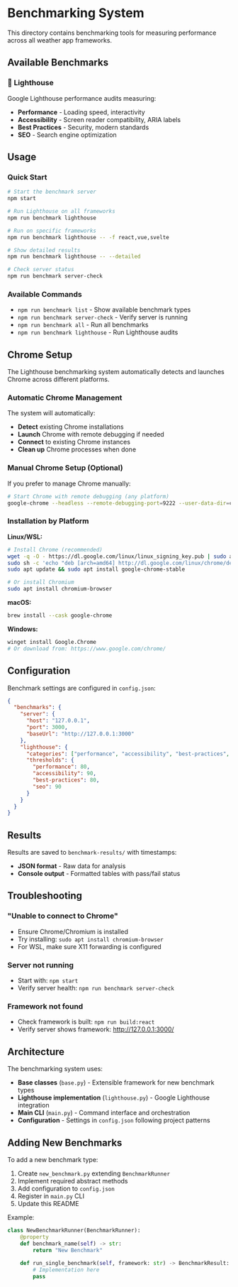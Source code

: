 # Benchmarking System

This directory contains benchmarking tools for measuring performance across all weather app frameworks.

## Available Benchmarks

### 🌟 Lighthouse
Google Lighthouse performance audits measuring:
- **Performance** - Loading speed, interactivity
- **Accessibility** - Screen reader compatibility, ARIA labels  
- **Best Practices** - Security, modern standards
- **SEO** - Search engine optimization

## Usage

### Quick Start
```bash
# Start the benchmark server
npm start

# Run Lighthouse on all frameworks  
npm run benchmark lighthouse

# Run on specific frameworks
npm run benchmark lighthouse -- -f react,vue,svelte

# Show detailed results
npm run benchmark lighthouse -- --detailed

# Check server status
npm run benchmark server-check
```

### Available Commands
- `npm run benchmark list` - Show available benchmark types
- `npm run benchmark server-check` - Verify server is running  
- `npm run benchmark all` - Run all benchmarks
- `npm run benchmark lighthouse` - Run Lighthouse audits

## Chrome Setup

The Lighthouse benchmarking system automatically detects and launches Chrome across different platforms.

### Automatic Chrome Management
The system will automatically:
- **Detect** existing Chrome installations
- **Launch** Chrome with remote debugging if needed
- **Connect** to existing Chrome instances
- **Clean up** Chrome processes when done

### Manual Chrome Setup (Optional)
If you prefer to manage Chrome manually:

```bash
# Start Chrome with remote debugging (any platform)
google-chrome --headless --remote-debugging-port=9222 --user-data-dir=chrome-profile
```

### Installation by Platform

**Linux/WSL:**
```bash
# Install Chrome (recommended)
wget -q -O - https://dl.google.com/linux/linux_signing_key.pub | sudo apt-key add -
sudo sh -c 'echo "deb [arch=amd64] http://dl.google.com/linux/chrome/deb/ stable main" >> /etc/apt/sources.list.d/google-chrome.list'
sudo apt update && sudo apt install google-chrome-stable

# Or install Chromium
sudo apt install chromium-browser
```

**macOS:**
```bash
brew install --cask google-chrome
```

**Windows:**
```bash
winget install Google.Chrome
# Or download from: https://www.google.com/chrome/
```

## Configuration

Benchmark settings are configured in `config.json`:

```json
{
  "benchmarks": {
    "server": {
      "host": "127.0.0.1", 
      "port": 3000,
      "baseUrl": "http://127.0.0.1:3000"
    },
    "lighthouse": {
      "categories": ["performance", "accessibility", "best-practices", "seo"],
      "thresholds": {
        "performance": 80,
        "accessibility": 90, 
        "best-practices": 80,
        "seo": 90
      }
    }
  }
}
```

## Results

Results are saved to `benchmark-results/` with timestamps:
- **JSON format** - Raw data for analysis
- **Console output** - Formatted tables with pass/fail status

## Troubleshooting

### "Unable to connect to Chrome"
- Ensure Chrome/Chromium is installed
- Try installing: `sudo apt install chromium-browser`
- For WSL, make sure X11 forwarding is configured

### Server not running
- Start with: `npm start`
- Verify server health: `npm run benchmark server-check`

### Framework not found
- Check framework is built: `npm run build:react`
- Verify server shows framework: http://127.0.0.1:3000/

## Architecture

The benchmarking system uses:
- **Base classes** (`base.py`) - Extensible framework for new benchmark types
- **Lighthouse implementation** (`lighthouse.py`) - Google Lighthouse integration
- **Main CLI** (`main.py`) - Command interface and orchestration
- **Configuration** - Settings in `config.json` following project patterns

## Adding New Benchmarks

To add a new benchmark type:

1. Create `new_benchmark.py` extending `BenchmarkRunner`
2. Implement required abstract methods
3. Add configuration to `config.json`
4. Register in `main.py` CLI
5. Update this README

Example:
```python
class NewBenchmarkRunner(BenchmarkRunner):
    @property
    def benchmark_name(self) -> str:
        return "New Benchmark"
    
    def run_single_benchmark(self, framework: str) -> BenchmarkResult:
        # Implementation here
        pass
```